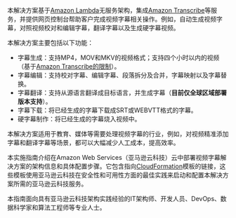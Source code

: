 本解决方案基于[Amazon Lambda][lambda]无服务架构，集成[Amazon Transcribe][transcribe]等服务，并提供网页控制台帮助客户完成视频字幕相关操作。例如，自动生成视频字幕，对照视频校对和编辑字幕，翻译字幕以及生成硬字幕视频。

本解决方案主要包括以下功能：

- 字幕生成：支持MP4，MOV和MKV的视频格式；支持四个小时以内的视频（基于[Amazon Transcribe的限制][transcribe_restrict]）。
- 字幕编辑：支持校对字幕、编辑字幕、段落拆分及合并，字幕映射以及字幕替换。
- 字幕翻译：支持从源语言翻译成目标语言，并生成字幕（**目前仅全球区域部署版本支持**）。
- 字幕下载：将已经生成的字幕下载成SRT或WEBVTT格式的字幕。
- 硬字幕制作：将已经生成的字幕烧入视频中。

本解决方案适用于教育、媒体等需要处理视频字幕的行业，例如，对视频精准添加字幕和翻译字幕等场景，都可以大幅减少人工成本，提高效率。

本实施指南介绍在Amazon Web Services（亚马逊云科技）云中部署视频字幕解决方案的架构信息和具体配置步骤。它包含指向[CloudFormation][cloudformation]模板的链接，这些模板使用亚马逊云科技在安全性和可用性方面的最佳实践来启动和配置本解决方案所需的亚马逊云科技服务。

本指南面向具有亚马逊云科技架构实践经验的IT架构师、开发人员、DevOps、数据科学家和算法工程师等专业人士。

[lambda]: https://aws.amazon.com/cn/lambda/
[transcribe]: https://aws.amazon.com/cn/transcribe/
[transcribe_restrict]: https://docs.aws.amazon.com/zh_cn/transcribe/latest/dg/input.html
[cloudformation]: https://aws.amazon.com/en/cloudformation/